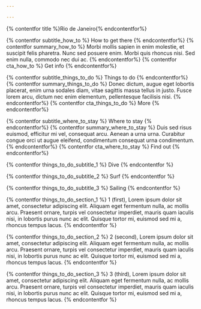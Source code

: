 ```yaml
---

---
```


{% contentfor title %}Rio de Janeiro{% endcontentfor%}

{% contentfor subtitle_how_to %}
How to get there
{% endcontentfor%}
{% contentfor summary_how_to %}
Morbi mollis sapien in enim molestie, et suscipit felis pharetra. Nunc sed posuere enim. Morbi quis rhoncus nisi. Sed enim nulla, commodo nec dui ac.
{% endcontentfor%}
{% contentfor cta_how_to %}
Get info
{% endcontentfor%}


{% contentfor subtitle_things_to_do %}
Things to do
{% endcontentfor%}
{% contentfor summary_things_to_do %}
Donec dictum, augue eget lobortis placerat, enim urna sodales diam, vitae sagittis massa tellus in justo. Fusce lorem arcu, dictum nec enim elementum, pellentesque facilisis nisi.
{% endcontentfor%}
{% contentfor cta_things_to_do %}
More
{% endcontentfor%}


{% contentfor subtitle_where_to_stay %}
Where to stay
{% endcontentfor%}
{% contentfor summary_where_to_stay %}
Duis sed risus euismod, efficitur mi vel, consequat arcu. Aenean a urna urna. Curabitur congue orci ut augue eleifend, condimentum consequat urna condimentum.
{% endcontentfor%}
{% contentfor cta_where_to_stay %}
Find out
{% endcontentfor%}


{% contentfor things_to_do_subtitle_1 %}
Dive
{% endcontentfor %}

{% contentfor things_to_do_subtitle_2 %}
Surf
{% endcontentfor %}

{% contentfor things_to_do_subtitle_3 %}
Sailing
{% endcontentfor %}

{% contentfor things_to_do_section_1 %}
1 (first), Lorem ipsum dolor sit amet, consectetur adipiscing elit. Aliquam eget fermentum nulla, ac mollis arcu. Praesent ornare, turpis vel consectetur imperdiet, mauris quam iaculis nisi, in lobortis purus nunc ac elit. Quisque tortor mi, euismod sed mi a, rhoncus tempus lacus.
{% endcontentfor %}

{% contentfor things_to_do_section_2 %}
2 (second), Lorem ipsum dolor sit amet, consectetur adipiscing elit. Aliquam eget fermentum nulla, ac mollis arcu. Praesent ornare, turpis vel consectetur imperdiet, mauris quam iaculis nisi, in lobortis purus nunc ac elit. Quisque tortor mi, euismod sed mi a, rhoncus tempus lacus.
{% endcontentfor %}

{% contentfor things_to_do_section_3 %}
3 (third), Lorem ipsum dolor sit amet, consectetur adipiscing elit. Aliquam eget fermentum nulla, ac mollis arcu. Praesent ornare, turpis vel consectetur imperdiet, mauris quam iaculis nisi, in lobortis purus nunc ac elit. Quisque tortor mi, euismod sed mi a, rhoncus tempus lacus.
{% endcontentfor %}